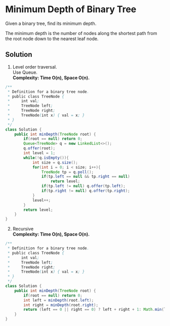 # Minimum Depth of Binary Tree
Given a binary tree, find its minimum depth.

The minimum depth is the number of nodes along the shortest path from the root node down to the nearest leaf node.
## Solution
1. Level order traversal.  
Use Queue.  
**Complexity: Time O(n), Space O(n).**
```java
/**
 * Definition for a binary tree node.
 * public class TreeNode {
 *     int val;
 *     TreeNode left;
 *     TreeNode right;
 *     TreeNode(int x) { val = x; }
 * }
 */
class Solution {
    public int minDepth(TreeNode root) {
        if(root == null) return 0;
        Queue<TreeNode> q = new LinkedList<>();
        q.offer(root);
        int level = 1;
        while(!q.isEmpty()){
            int size = q.size();
            for(int i = 0; i < size; i++){
                TreeNode tp = q.poll();
                if(tp.left == null && tp.right == null)
                    return level;
                if(tp.left != null) q.offer(tp.left);
                if(tp.right != null) q.offer(tp.right);
            }
            level++;
        }
        return level;
    }
}
```
2. Recursive  
**Complexity: Time O(n), Space O(n).**
```java
/**
 * Definition for a binary tree node.
 * public class TreeNode {
 *     int val;
 *     TreeNode left;
 *     TreeNode right;
 *     TreeNode(int x) { val = x; }
 * }
 */
class Solution {
    public int minDepth(TreeNode root) {
        if(root == null) return 0;
        int left = minDepth(root.left);
        int right = minDepth(root.right);
        return (left == 0 || right == 0) ? left + right + 1: Math.min(left, right) + 1;
    }
}
```
